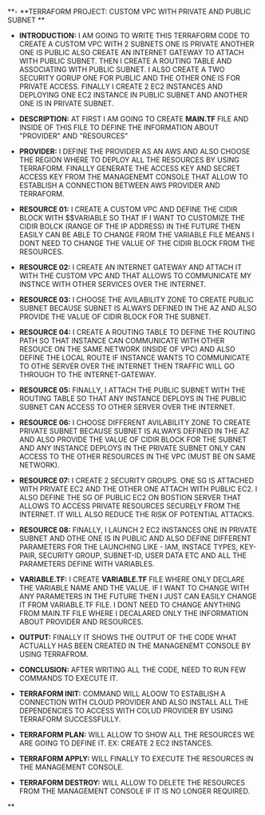 **- **TERRAFORM PROJECT: CUSTOM VPC WITH PRIVATE AND PUBLIC SUBNET ** 
                                                                   
- **INTRODUCTION:**    I AM GOING TO WRITE THIS TERRAFORM CODE TO CREATE A CUSTOM VPC WITH 2 SUBNETS ONE IS PRIVATE ANOTHER ONE IS PUBLIC ALSO CREATE AN 
INTERNET GATEWAY TO ATTACH WITH PUBLIC SUBNET. THEN I CREATE A ROUTING TABLE AND ASSOCIATING WITH PUBLIC SUBNET. I ALSO CREATE A TWO SECURITY GORUP ONE 
FOR PUBLIC AND THE OTHER ONE IS FOR PRIVATE ACCESS. FINALLY I CREATE 2 EC2 INSTANCES AND DEPLOYING ONE EC2 INSTANCE IN PUBLIC SUBNET AND ANOTHER ONE IS 
IN PRIVATE SUBNET.

- **DESCRIPTION:**    AT FIRST I AM GOING TO CREATE **MAIN.TF** FILE AND INSIDE OF THIS FILE TO DEFINE THE INFORMATION ABOUT "PROVIDER" AND "RESOURCES"

- **PROVIDER:**        I DEFINE THE PROVIDER AS AN AWS AND ALSO CHOOSE THE REGION WHERE TO DEPLOY ALL THE RESOURCES BY USING TERRAFORM. FINALLY GENERATE 
THE ACCESS KEY AND SECRET ACCESS KEY FROM THE MANAGENEMT CONSOLE THAT ALLOW TO ESTABLISH A CONNECTION BETWEEN AWS PROVIDER AND TERRAFORM.

- **RESOURCE 01:**     I CREATE A CUSTOM VPC AND DEFINE THE CIDIR BLOCK WITH $$VARIABLE SO THAT IF I WANT TO CUSTOMIZE THE CIDIR BOLCK (RANGE OF THE IP ADDRESS)
IN THE FUTURE THEN EASILY CAN BE ABLE TO CHANGE FROM THE VARIABLE FILE MEANS I DONT NEED TO CHANGE THE VALUE OF THE CIDIR BLOCK FROM THE RESOURCES.

- **RESOURCE 02:**     I CREATE AN INTERNET GATEWAY AND ATTACH IT WITH THE CUSTOM VPC AND THAT ALLOWS TO COMMUNICATE MY INSTNCE WITH OTHER SERVICES OVER THE INTERNET.

- **RESOURCE 03:**     I CHOOSE THE AVILABILITY ZONE TO CREATE PUBLIC SUBNET BECAUSE SUBNET IS ALWAYS DEFINED IN THE AZ AND ALSO PROVIDE THE VALUE OF CIDIR BLOCK
FOR THE SUBNET.

- **RESOURCE 04:**     I CREATE A ROUTING TABLE TO DEFINE THE ROUTING PATH SO THAT INSTANCE CAN COMMUNICATE WITH OTHER RESOUCE ON THE SAME NETWORK (INSIDE OF VPC) AND ALSO DEFINE THE LOCAL ROUTE IF INSTANCE WANTS TO COMMUNICATE TO OTHE SERVER OVER THE INTERNET THEN TRAFFIC WILL GO THROUGH TO THE INTERNET-GATEWAY.

- **RESOURCE 05:**    FINALLY, I ATTACH THE PUBLIC SUBNET WITH THE ROUTING TABLE SO THAT ANY INSTANCE DEPLOYS IN THE PUBLIC SUBNET CAN ACCESS TO OTHER SERVER OVER
 THE INTERNET.

- **RESOURCE 06:**     I CHOOSE DIFFERENT AVILABILITY ZONE TO CREATE PRIVATE SUBNET BECAUSE SUBNET IS ALWAYS DEFINED IN THE AZ AND ALSO PROVIDE THE VALUE OF CIDIR BLOCK
FOR THE SUBNET AND ANY INSTANCE DEPLOYS IN THE PRIVATE SUBNET ONLY CAN ACCESS TO THE OTHER RESOURCES IN THE VPC (MUST BE ON SAME NETWORK).

- **RESOURCE 07:**     I CREATE 2 SECURITY GROUPS. ONE SG IS ATTACHED WITH PRIVATE EC2 AND THE OTHER ONE ATTACH WITH PUBLIC EC2. I ALSO DEFINE THE SG OF PUBLIC EC2 ON
BOSTION SERVER THAT ALLOWS TO ACCESS PRIVATE RESOURCES SECURELY FROM THE INTERNET. IT WILL ALSO REDUCE THE RISK OF POTENTIAL ATTACKS.

- **RESOURCE 08:**     FINALLY, I LAUNCH 2 EC2 INSTANCES ONE IN PRIVATE SUBNET AND OTHE ONE IS IN PUBLIC AND ALSO DEFINE DIFFERENT PARAMETERS FOR THE LAUNCHING
LIKE - IAM, INSTACE TYPES, KEY-PAIR, SECURITY GROUP, SUBNET-ID, USER DATA ETC AND ALL THE PARAMETERS DEFINE WITH VARIABLES.

- **VARIABLE.TF:**     I CREATE **VARIABLE.TF** FILE WHERE ONLY DECLARE THE VARIABLE NAME AND THE VALUE. IF I WANT TO CHANGE WITH ANY PARAMETERS IN THE FUTURE THEN I JUST CAN EASILY CHANGE IT FROM VARIABLE.TF FILE. I DONT NEED TO CHANGE ANYTHING FROM MAIN.TF FILE WHERE I DECALARED ONLY THE INFORMATION ABOUT PROVIDER AND RESOURCES.

- **OUTPUT:**          FINALLY IT SHOWS THE OUTPUT OF THE CODE WHAT ACTUALLY HAS BEEN CREATED IN THE MANAGENEMT CONSOLE BY USING TERRAFROM.

- **CONCLUSION:**      AFTER WRITING ALL THE CODE, NEED TO RUN FEW COMMANDS TO EXECUTE IT.

-  **TERRAFORM INIT:** COMMAND WILL ALOOW TO ESTABLISH A CONNECTION WITH CLOUD PROVIDER AND ALSO INSTALL ALL THE DEPENDENCIES TO ACCESS WITH COLUD PROVIDER BY USING TERRAFORM SUCCESSFULLY.

- **TERRAFORM PLAN:** WILL ALLOW TO SHOW ALL THE RESOURCES WE ARE GOING TO DEFINE IT. EX: CREATE 2 EC2 INSTANCES.

-  **TERRAFORM APPLY:** WILL FINALLY TO EXECUTE THE RESOURCES IN THE MANAGEMENT CONSOLE.

-  **TERRAFORM DESTROY:** WILL ALLOW TO DELETE THE RESOURCES FROM THE MANAGEMENT CONSOLE IF IT IS NO LONGER REQUIRED.

   

   











**
